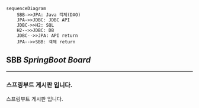 ```mermaid
sequenceDiagram
    SBB->>JPA: Java 객체(DAO)
    JPA->>JDBC: JDBC API
    JDBC->>H2: SQL
    H2-->>JDBC: DB
    JDBC-->>JPA: API return
    JPA-->>SBB: 객체 return

```
SBB _SpringBoot Board_
-----------------------------
-----------------------------
### 스프링부트 게시판 입니다.
스프링부트 게시판 입니다.

